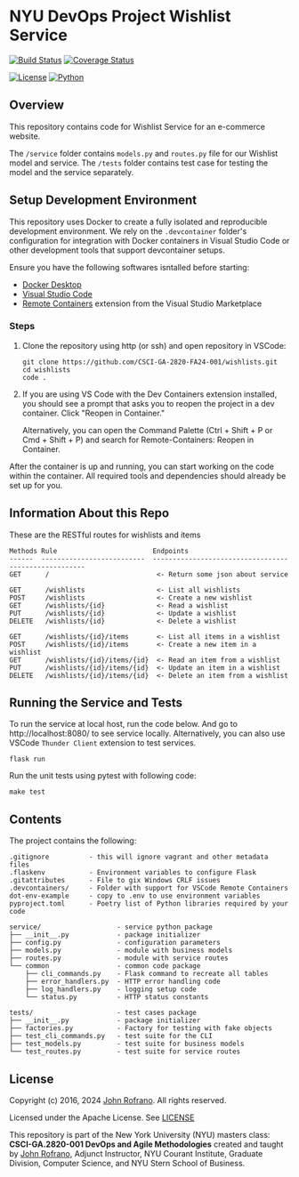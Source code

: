 # NYU DevOps Project Wishlist Service

[![Build Status](https://github.com/CSCI-GA-2820-FA24-001/wishlists/actions/workflows/ci.yml/badge.svg)](https://github.com/CSCI-GA-2820-FA24-001/wishlists/actions)
[![Coverage Status](https://codecov.io/gh/CSCI-GA-2820-FA24-001/wishlists/branch/master/graph/badge.svg?token={token})](https://codecov.io/gh/CSCI-GA-2820-FA24-001/wishlists)


[![License](https://img.shields.io/badge/License-Apache_2.0-blue.svg)](https://opensource.org/licenses/Apache-2.0)
[![Python](https://img.shields.io/badge/Language-Python-blue.svg)](https://python.org/)


## Overview

This repository contains code for Wishlist Service for an e-commerce website. 

The `/service` folder contains `models.py` and `routes.py` file for our Wishlist model and service. 
The `/tests` folder contains test case for testing the model and the service separately. 

## Setup Development Environment

This repository uses Docker to create a fully isolated and reproducible development environment. We rely on the `.devcontainer` folder's configuration for integration with Docker containers in Visual Studio Code or other development tools that support devcontainer setups.

Ensure you have the following softwares isntalled before starting:
- [Docker Desktop](https://www.docker.com/products/docker-desktop)
- [Visual Studio Code](https://code.visualstudio.com)
- [Remote Containers](https://marketplace.visualstudio.com/items?itemName=ms-vscode-remote.remote-containers) extension from the Visual Studio Marketplace

### Steps
1. Clone the repository using http (or ssh) and open repository in VSCode:
    ```
    git clone https://github.com/CSCI-GA-2820-FA24-001/wishlists.git
    cd wishlists
    code .
    ```
2. If you are using VS Code with the Dev Containers extension installed, you should see a prompt that asks you to reopen the project in a dev container. Click "Reopen in Container."

    Alternatively, you can open the Command Palette (Ctrl + Shift + P or Cmd + Shift + P) and search for Remote-Containers: Reopen in Container.

After the container is up and running, you can start working on the code within the container. All required tools and dependencies should already be set up for you.
## Information About this Repo
These are the RESTful routes for wishlists and items

```
Methods Rule                        Endpoints
------  --------------------------  -----------------------------------------------------
GET      /                           <- Return some json about service

GET      /wishlists                  <- List all wishlists
POST     /wishlists                  <- Create a new wishlist
GET      /wishlists/{id}             <- Read a wishlist
PUT      /wishlists/{id}             <- Update a wishlist
DELETE   /wishlists/{id}             <- Delete a wishlist

GET      /wishlists/{id}/items       <- List all items in a wishlist
POST     /wishlists/{id}/items       <- Create a new item in a wishlist
GET      /wishlists/{id}/items/{id}  <- Read an item from a wishlist
PUT      /wishlists/{id}/items/{id}  <- Update an item in a wishlist
DELETE   /wishlists/{id}/items/{id}  <- Delete an item from a wishlist
```

## Running the Service and Tests
To run the service at local host, run the code below. And go to http://localhost:8080/ to see service locally. Alternatively, you can also use VSCode ```Thunder Client``` extension to test services.

```
flask run
```



Run the unit tests using pytest with following code:

```
make test
```



## Contents

The project contains the following:

```text
.gitignore          - this will ignore vagrant and other metadata files
.flaskenv           - Environment variables to configure Flask
.gitattributes      - File to gix Windows CRLF issues
.devcontainers/     - Folder with support for VSCode Remote Containers
dot-env-example     - copy to .env to use environment variables
pyproject.toml      - Poetry list of Python libraries required by your code

service/                   - service python package
├── __init__.py            - package initializer
├── config.py              - configuration parameters
├── models.py              - module with business models
├── routes.py              - module with service routes
└── common                 - common code package
    ├── cli_commands.py    - Flask command to recreate all tables
    ├── error_handlers.py  - HTTP error handling code
    ├── log_handlers.py    - logging setup code
    └── status.py          - HTTP status constants

tests/                     - test cases package
├── __init__.py            - package initializer
├── factories.py           - Factory for testing with fake objects
├── test_cli_commands.py   - test suite for the CLI
├── test_models.py         - test suite for business models
└── test_routes.py         - test suite for service routes
```

## License

Copyright (c) 2016, 2024 [John Rofrano](https://www.linkedin.com/in/JohnRofrano/). All rights reserved.

Licensed under the Apache License. See [LICENSE](LICENSE)

This repository is part of the New York University (NYU) masters class: **CSCI-GA.2820-001 DevOps and Agile Methodologies** created and taught by [John Rofrano](https://cs.nyu.edu/~rofrano/), Adjunct Instructor, NYU Courant Institute, Graduate Division, Computer Science, and NYU Stern School of Business.

<!-- Add some text to trigger CD  pipeline 002 -->
